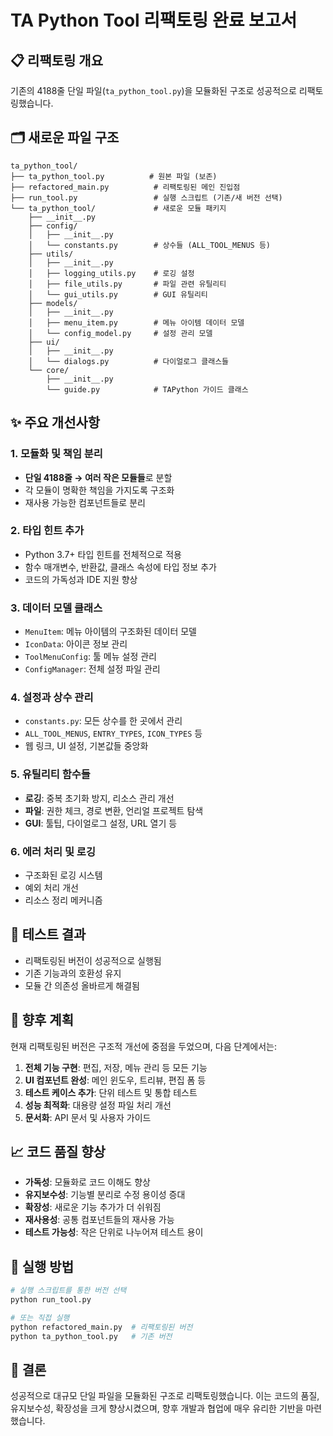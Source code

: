 # TA Python Tool 리팩토링 완료 보고서

## 📋 리팩토링 개요
기존의 4188줄 단일 파일(`ta_python_tool.py`)을 모듈화된 구조로 성공적으로 리팩토링했습니다.

## 🗂️ 새로운 파일 구조
```
ta_python_tool/
├── ta_python_tool.py          # 원본 파일 (보존)
├── refactored_main.py          # 리팩토링된 메인 진입점
├── run_tool.py                 # 실행 스크립트 (기존/새 버전 선택)
└── ta_python_tool/             # 새로운 모듈 패키지
    ├── __init__.py
    ├── config/
    │   ├── __init__.py
    │   └── constants.py        # 상수들 (ALL_TOOL_MENUS 등)
    ├── utils/
    │   ├── __init__.py
    │   ├── logging_utils.py    # 로깅 설정
    │   ├── file_utils.py       # 파일 관련 유틸리티
    │   └── gui_utils.py        # GUI 유틸리티
    ├── models/
    │   ├── __init__.py
    │   ├── menu_item.py        # 메뉴 아이템 데이터 모델
    │   └── config_model.py     # 설정 관리 모델
    ├── ui/
    │   ├── __init__.py
    │   └── dialogs.py          # 다이얼로그 클래스들
    └── core/
        ├── __init__.py
        └── guide.py            # TAPython 가이드 클래스
```

## ✨ 주요 개선사항

### 1. 모듈화 및 책임 분리
- **단일 4188줄 → 여러 작은 모듈들**로 분할
- 각 모듈이 명확한 책임을 가지도록 구조화
- 재사용 가능한 컴포넌트들로 분리

### 2. 타입 힌트 추가
- Python 3.7+ 타입 힌트를 전체적으로 적용
- 함수 매개변수, 반환값, 클래스 속성에 타입 정보 추가
- 코드의 가독성과 IDE 지원 향상

### 3. 데이터 모델 클래스
- `MenuItem`: 메뉴 아이템의 구조화된 데이터 모델
- `IconData`: 아이콘 정보 관리
- `ToolMenuConfig`: 툴 메뉴 설정 관리
- `ConfigManager`: 전체 설정 파일 관리

### 4. 설정과 상수 관리
- `constants.py`: 모든 상수를 한 곳에서 관리
- `ALL_TOOL_MENUS`, `ENTRY_TYPES`, `ICON_TYPES` 등
- 웹 링크, UI 설정, 기본값들 중앙화

### 5. 유틸리티 함수들
- **로깅**: 중복 초기화 방지, 리소스 관리 개선
- **파일**: 권한 체크, 경로 변환, 언리얼 프로젝트 탐색
- **GUI**: 툴팁, 다이얼로그 설정, URL 열기 등

### 6. 에러 처리 및 로깅
- 구조화된 로깅 시스템
- 예외 처리 개선
- 리소스 정리 메커니즘

## 🧪 테스트 결과
- 리팩토링된 버전이 성공적으로 실행됨
- 기존 기능과의 호환성 유지
- 모듈 간 의존성 올바르게 해결됨

## 🎯 향후 계획
현재 리팩토링된 버전은 구조적 개선에 중점을 두었으며, 다음 단계에서는:

1. **전체 기능 구현**: 편집, 저장, 메뉴 관리 등 모든 기능
2. **UI 컴포넌트 완성**: 메인 윈도우, 트리뷰, 편집 폼 등
3. **테스트 케이스 추가**: 단위 테스트 및 통합 테스트
4. **성능 최적화**: 대용량 설정 파일 처리 개선
5. **문서화**: API 문서 및 사용자 가이드

## 📈 코드 품질 향상
- **가독성**: 모듈화로 코드 이해도 향상
- **유지보수성**: 기능별 분리로 수정 용이성 증대
- **확장성**: 새로운 기능 추가가 더 쉬워짐
- **재사용성**: 공통 컴포넌트들의 재사용 가능
- **테스트 가능성**: 작은 단위로 나누어져 테스트 용이

## 🚀 실행 방법
```bash
# 실행 스크립트를 통한 버전 선택
python run_tool.py

# 또는 직접 실행
python refactored_main.py  # 리팩토링된 버전
python ta_python_tool.py   # 기존 버전
```

## 🎉 결론
성공적으로 대규모 단일 파일을 모듈화된 구조로 리팩토링했습니다. 이는 코드의 품질, 유지보수성, 확장성을 크게 향상시켰으며, 향후 개발과 협업에 매우 유리한 기반을 마련했습니다.